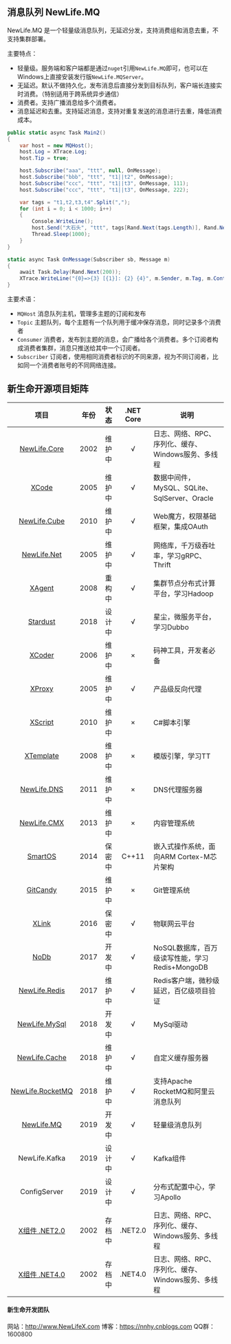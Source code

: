 ## 消息队列 NewLife.MQ
NewLife.MQ 是一个轻量级消息队列，无延迟分发，支持消费组和消息去重，不支持集群部署。  

主要特点：  
+ 轻量级。服务端和客户端都是通过`nuget`引用`NewLife.MQ`即可，也可以在Windows上直接安装发行版`NewLife.MQServer`。  
+ 无延迟。默认不做持久化，发布消息后直接分发到目标队列，客户端长连接实时消费。（特别适用于跨系统异步通信）  
+ 消费者。支持广播消息给多个消费者。  
+ 消息延迟和去重。支持延迟消息，支持对重复发送的消息进行去重，降低消费成本。  



```csharp
public static async Task Main2()
{
    var host = new MQHost();
    host.Log = XTrace.Log;
    host.Tip = true;

    host.Subscribe("aaa", "ttt", null, OnMessage);
    host.Subscribe("bbb", "ttt", "t1||t2", OnMessage);
    host.Subscribe("ccc", "ttt", "t1||t3", OnMessage, 111);
    host.Subscribe("ccc", "ttt", "t1||t3", OnMessage, 222);

    var tags = "t1,t2,t3,t4".Split(",");
    for (int i = 0; i < 1000; i++)
    {
        Console.WriteLine();
        host.Send("大石头", "ttt", tags[Rand.Next(tags.Length)], Rand.NextString(16));
        Thread.Sleep(1000);
    }
}

static async Task OnMessage(Subscriber sb, Message m)
{
    await Task.Delay(Rand.Next(200));
    XTrace.WriteLine("{0}=>{3} [{1}]: {2} {4}", m.Sender, m.Tag, m.Content, sb.Host.User, sb.User);
}
```

主要术语：
+ `MQHost` 消息队列主机，管理多主题的订阅和发布  
+ `Topic` 主题队列，每个主题有一个队列用于缓冲保存消息，同时记录多个消费者  
+ `Consumer` 消费者，发布到主题的消息，会广播给各个消费者。多个订阅者构成消费者集群，消息只推送给其中一个订阅者。  
+ `Subscriber` 订阅者，使用相同消费者标识的不同来源，视为不同订阅者，比如同一个消费者账号的不同网络连接。  
## 新生命开源项目矩阵

| 项目 | 年份 | 状态 | .NET Core | 说明 |
| :------: | :------: | :------: | :------: | ------ |
| [NewLife.Core](https://github.com/NewLifeX/X) | 2002 | 维护中 | √ | 日志、网络、RPC、序列化、缓存、Windows服务、多线程 |
| [XCode](https://github.com/NewLifeX/X) | 2005 | 维护中 | √ | 数据中间件，MySQL、SQLite、SqlServer、Oracle |
| [NewLife.Cube](https://github.com/NewLifeX/NewLife.Cube) | 2010 | 维护中 | √ | Web魔方，权限基础框架，集成OAuth |
| [NewLife.Net](https://github.com/NewLifeX/NewLife.Net) | 2005 | 维护中 | √ | 网络库，千万级吞吐率，学习gRPC、Thrift |
| [XAgent](https://github.com/NewLifeX/XAgent) | 2008 | 重构中 | √ | 集群节点分布式计算平台，学习Hadoop |
| [Stardust](https://github.com/NewLifeX/Stardust) | 2018 | 设计中 | √ | 星尘，微服务平台，学习Dubbo |
| [XCoder](https://github.com/NewLifeX/XCoder) | 2006 | 维护中 | × | 码神工具，开发者必备 |
| [XProxy](https://github.com/NewLifeX/XProxy) | 2005 | 维护中 | √ | 产品级反向代理 |
| [XScript](https://github.com/NewLifeX/XScript) | 2010 | 维护中 | × | C#脚本引擎 |
| [XTemplate](https://github.com/NewLifeX/XTemplate) | 2008 | 维护中 | × | 模版引擎，学习TT |
| [NewLife.DNS](https://github.com/NewLifeX/NewLife.DNS) | 2011 | 维护中 | × | DNS代理服务器 |
| [NewLife.CMX](https://github.com/NewLifeX/NewLife.CMX) | 2013 | 维护中 | × | 内容管理系统 |
| [SmartOS](https://github.com/NewLifeX/SmartOS) | 2014 | 保密中 | C++11 | 嵌入式操作系统，面向ARM Cortex-M芯片架构 |
| [GitCandy](https://github.com/NewLifeX/GitCandy) | 2015 | 维护中 | × | Git管理系统 |
| [XLink](https://github.com/NewLifeX/XLink) | 2016 | 保密中 | √ | 物联网云平台 |
| [NoDb](https://github.com/NewLifeX/NoDb) | 2017 | 开发中 | √ | NoSQL数据库，百万级读写性能，学习Redis+MongoDB |
| [NewLife.Redis](https://github.com/NewLifeX/NewLife.Redis) | 2017 | 维护中 | √ | Redis客户端，微秒级延迟，百亿级项目验证 |
| [NewLife.MySql](https://github.com/NewLifeX/NewLife.MySql) | 2018 | 开发中 | √ | MySql驱动 |
| [NewLife.Cache](https://github.com/NewLifeX/NewLife.Cache) | 2018 | 维护中 | √ | 自定义缓存服务器 |
| [NewLife.RocketMQ](https://github.com/NewLifeX/NewLife.RocketMQ) | 2018 | 维护中 | √ | 支持Apache RocketMQ和阿里云消息队列 |
| [NewLife.MQ](https://github.com/NewLifeX/NewLife.MQ) | 2019 | 开发中 | √ | 轻量级消息队列 |
| NewLife.Kafka | 2019 | 设计中 | √ | Kafka组件 |
| ConfigServer | 2019 | 设计中 | √ | 分布式配置中心，学习Apollo |
| [X组件 .NET2.0](https://github.com/NewLifeX/X_NET20) | 2002 | 存档中 | .NET2.0 | 日志、网络、RPC、序列化、缓存、Windows服务、多线程 |
| [X组件 .NET4.0](https://github.com/NewLifeX/X_NET40) | 2002 | 存档中 | .NET4.0 | 日志、网络、RPC、序列化、缓存、Windows服务、多线程 |

#### 新生命开发团队
网站：http://www.NewLifeX.com
博客：https://nnhy.cnblogs.com
QQ群：1600800
